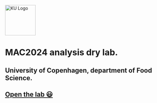 <div style="display: flex; flex-direction: row;">
    <div style="flex:1;">
        <img src="https://github.com/farhadm1990/MAC2024.github.io/blob/main/Ku-logo.png" alt="KU Logo" width="100px" height="100px" style="margin-right:100px;" />
    </div>
</div>





# MAC2024 analysis dry lab.
## University of Copenhagen, department of Food Science.

## [Open the lab 😃](https://farhadm1990.github.io/MAC2024.github.io/)
